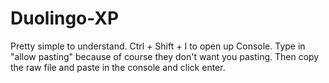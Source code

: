 # Duolingo-XP

Pretty simple to understand. 
Ctrl + Shift + I to open up Console.
Type in "allow pasting" because of course they don't want you pasting.
Then copy the raw file and paste in the console and click enter.
